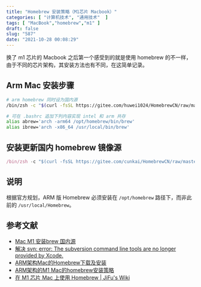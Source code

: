 ```yaml
---
title: "Homebrew 安装策略（M1芯片 Macbook）"
categories: [ "计算机技术", "通用技术"  ]
tags: [ "MacBook","homebrew","m1" ]
draft: false
slug: "587"
date: "2021-10-28 00:08:29"
---
```


换了 m1 芯片的 Macbook 之后第一个感受到的就是使用 homebrew 的不一样，由于不同的芯片架构，其安装方法也有不同，在这简单记录。

## Arm Mac 安装步骤

```bash
# arm homebrew 同时设为国内源
/bin/zsh -c "$(curl -fsSL https://gitee.com/huwei1024/HomebrewCN/raw/master/Homebrew.sh)"

# 可在 .bashrc 追加下列内容实现 intel 和 arm 共存
alias abrew='arch -arm64 /opt/homebrew/bin/brew'
alias ibrew='arch -x86_64 /usr/local/bin/brew'
```

## 安装更新国内 homebrew 镜像源

```jsx
/bin/zsh -c "$(curl -fsSL https://gitee.com/cunkai/HomebrewCN/raw/master/Homebrew.sh)"
```

## 说明

根据官方规划，ARM 版 Homebrew 必须安装在 `/opt/homebrew` 路径下，而非此前的 `/usr/local/Homebrew`。

## 参考文献

- [Mac M1 安装brew 国内源](https://blog.csdn.net/qq_29496469/article/details/113834952)
- [解决 svn: error: The subversion command line tools are no longer provided by Xcode.](https://blog.csdn.net/wueasy/article/details/105304818)
- [ARM架构Mac的Homebrew下载及安装](https://blog.csdn.net/L_boyka/article/details/112554554)
- [ARM架构的M1 Mac的homebrew安装策略](https://blog.csdn.net/HLJs_Cookbook/article/details/111143521)
- [在 M1 芯片 Mac 上使用 Homebrew | JiFu's Wiki](https://www.jifu.io/posts/1525358532/)